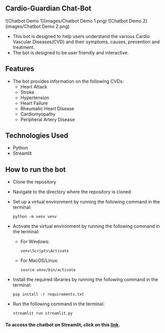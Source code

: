 ## Cardio-Guardian Chat-Bot

![Chatbot Demo 1](images/Chatbot Demo 1.png)
![Chatbot Demo 2](images/Chatbot Demo 2.png)


- This bot is designed to help users understand the various Cardio Vascular Diseases(CVD) and their symptoms, causes, prevention and treatment.
- The bot is designed to be user friendly and interactive.

## Features
- The bot provides information on the following CVDs:
  - Heart Attack
  - Stroke
  - Hypertension
  - Heart Failure
  - Rheumatic Heart Disease
  - Cardiomyopathy
  - Peripheral Artery Disease

## Technologies Used
- Python
- Streamlit

## How to run the bot
- Clone the repository
- Navigate to the directory where the repository is cloned
- Set up a virtual environment by running the following command in the terminal:
  ```
  python -m venv venv
  ```
- Activate the virtual environment by running the following command in the terminal:
    - For Windows:
        ```
        venv\Scripts\Activate
        ```
    - For MacOS/Linux:
        ```
        source venv/bin/activate
        ```

- Install the required libraries by running the following command in the terminal:
  ```
  pip install -r requirements.txt
  ```
- Run the following command in the terminal:
  ```
  streamlit run streamlit.py
  ```

 #### To access the chatbot on Streamlit, click on this <a href="https://cardioguardian2.streamlit.app/" target="_blank">link</a>.